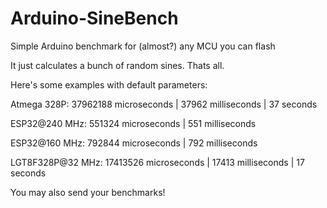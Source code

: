 # Arduino-SineBench
Simple Arduino benchmark for (almost?) any MCU you can flash

It just calculates a bunch of random sines. Thats all.

Here's some examples with default parameters:

Atmega 328P: 37962188 microseconds | 37962 milliseconds | 37 seconds

ESP32@240 MHz: 551324 microseconds | 551 milliseconds

ESP32@160 MHz: 792844 microseconds | 792 milliseconds

LGT8F328P@32 MHz: 17413526 microseconds | 17413 milliseconds | 17 seconds


You may also send your benchmarks!
